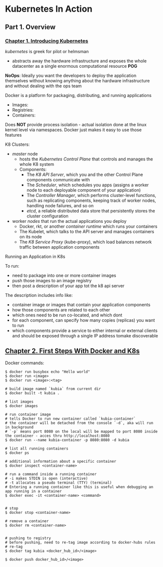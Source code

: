 # Kubernetes In Action

## Part 1. Overview

### [Chapter 1. Introducing Kubernetes](./1_1_INTRO_K8.md)

*kubernetes* is greek for pilot or helmsman

- abstracts away the hardware infrastructure and exposes the whole datacenter as a single enormous computational resource **POG**

**NoOps**: Ideally you want the developers to deploy the application themselves without knowing anything about the hardware infrastructure and without dealing with the ops team

Docker is a platform for packaging, distributing, and running applications

- Images:
- Registries:
- Containers:

Does **NOT** provide process isolation - actual isolation done at the linux kernel level via namespaces. Docker just makes it easy to use those features

K8 Clusters:

- *master* node
  - hosts the *Kubernetes Control Plane* that controls and manages the whole K8 system
  - Components:
    - The *K8 API Server*, which you and the other Control Plane components communicate with
    - The *Scheduler*, which schedules you apps (assigns a worker node to each deployable component of your application)
    - The *Controller Manager*, which performs cluster-level functions, such as replicating components, keeping track of worker nodes, handling node failures, and so on
    - *etcd*, a reliable distributed data store that persistently stores the cluster configuration
- worker *nodes* that run the actual applications you deploy
  - Docker, rkt, or another *container runtime* which runs your containers
  - The Kubelet, which talks to the API server and manages containers on its node
  - The *K8 Service Proxy* (kube-proxy), which load balances network traffic between application components

Running an Application in K8s

To run:

- need to package into one or more container images
- push those images to an image registry
- then post a description of your app tot the k8 api server

The description includes info like:

- container image or images that contain your application components
- how those components are related to each other
- which ones need to be run co-located, and which dont
- for each component, can specify how many copies (replicas) you want to run
- which components provide a service to either internal or external clients and should be exposed through a single IP address tomake discoverable

## [Chapter 2. First Steps With Docker and K8s](./1_2_DOCKER_K8_FIRST_STEPS.md)

Docker commands:

```
$ docker run busybox echo "Hello world"
$ docker run <image>
$ docker run <image>:<tag>

# build image named `kubia` from current dir
$ docker built -t kubia .

# list images
$ docker images

# run container image
# tells Docker to run new container called `kubia-container`
# the container will be detached from the console `-d`, aka will run in background
# `-p` means port 8080 on the local will be mapped to port 8080 inside the container - acces thru http://localhost:8080
$ docker run --name kubia-container -p 8080:8080 -d kubia

# list all running containers
$ docker ps

# additional information about a specific container
$ docker inspect <container-name>

# run a command inside a running container
# -i makes STDIN is open (interactive)
# -t allocates a pseudo terminal (TTY) (terminal)
# Entering a running container like this is useful when debugging an app running in a container
$ docker exec -it <container-name> <command>


# stop
$ docker stop <container-name>

# remove a container
$ docker rm <container-name>


# pushing to registry
# before pushing, need to re-tag image according to docker-hubs rules
# re-tag
$ docker tag kubia <docker_hub_id>/<image>

$ docker push docker_hub_id>/<image>
```
